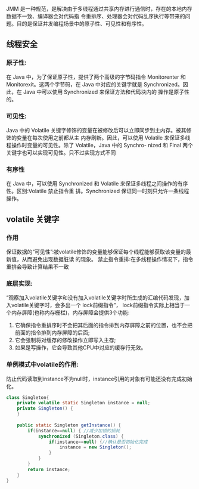 JMM 是一种规范，是解决由于多线程通过共享内存进行通信时，存在的本地内存数据不一致、编译器会对代码指 令重排序、处理器会对代码乱序执行等带来的问题。目的是保证并发编程场景中的原子性、可见性和有序性。

## 线程安全
### 原子性:
在 Java 中，为了保证原子性，提供了两个高级的字节码指令 Monitorenter 和 Monitorexit。这两个字节码，在 Java 中对应的关键字就是 Synchronized。因此，在 Java 中可以使用 Synchronized 来保证方法和代码块内的 操作是原子性的。
### 可见性:
Java 中的 Volatile 关键字修饰的变量在被修改后可以立即同步到主内存。被其修饰的变量在每次使用之前都从主 内存刷新。因此，可以使用 Volatile 来保证多线程操作时变量的可见性。除了 Volatile，Java 中的 Synchro- nized 和 Final 两个关键字也可以实现可见性。只不过实现方式不同
### 有序性
在 Java 中，可以使用 Synchronized 和 Volatile 来保证多线程之间操作的有序性。区别:Volatile 禁止指令重 排。Synchronized 保证同一时刻只允许一条线程操作。


## volatile 关键字

### 作用
保证数据的“可见性”:被volatile修饰的变量能够保证每个线程能够获取该变量的最新值，从而避免出现数据脏读 的现象。
禁止指令重排:在多线程操作情况下，指令重排会导致计算结果不一致


### 底层实现:
“观察加入volatile关键字和没有加入volatile关键字时所生成的汇编代码发现，加入volatile关键字时，会多出一个 lock前缀指令”，
lock前缀指令实际上相当于一个内存屏障(也称内存栅栏)，内存屏障会提供3个功能:
1. 它确保指令重排序时不会把其后面的指令排到内存屏障之前的位置，也不会把前面的指令排到内存屏障的后面; 
2. 它会强制将对缓存的修改操作立即写入主存;
3. 如果是写操作，它会导致其他CPU中对应的缓存行无效。

### 单例模式中volatile的作用:
防止代码读取到instance不为null时，instance引用的对象有可能还没有完成初始化。

```java
class Singleton{
    private volatile static Singleton instance = null; 
    private Singleton() {
    }
    
    public static Singleton getInstance() {
        if(instance==null) { //减少加锁的损耗 
            synchronized (Singleton.class) {
                if(instance==null) {//确认是否初始化完成 
                    instance = new Singleton();
                }
            } 
        }
        return instance; 
    }
}
```